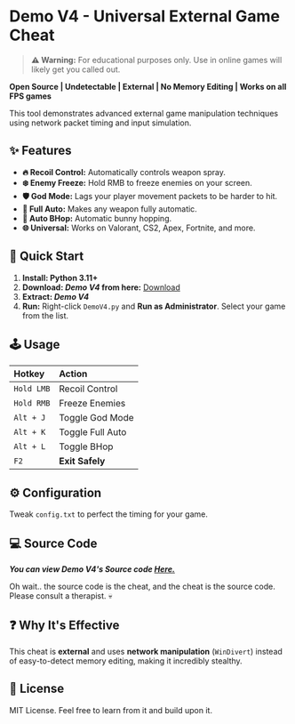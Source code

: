 # Demo V4 - Universal External Game Cheat

> **⚠️ Warning:** For educational purposes only. Use in online games will likely get you called out.

**Open Source | Undetectable | External | No Memory Editing | Works on all FPS games**

This tool demonstrates advanced external game manipulation techniques using network packet timing and input simulation.

## ✨ Features

*   **🔥 Recoil Control:** Automatically controls weapon spray.
*   **❄️ Enemy Freeze:** Hold RMB to freeze enemies on your screen.
*   **🛡️ God Mode:** Lags your player movement packets to be harder to hit.
*   **🔫 Full Auto:** Makes any weapon fully automatic.
*   **🐇 Auto BHop:** Automatic bunny hopping.
*   **🌐 Universal:** Works on Valorant, CS2, Apex, Fortnite, and more.

## 🚀 Quick Start

1.  **Install: Python 3.11+**
2.  **Download: _Demo V4_ from here:** [Download](https://github.com/kruz-dev/Demo-V4/releases/tag/undetectable)
3.  **Extract: _Demo V4_**
4.  **Run:** Right-click `DemoV4.py` and **Run as Administrator**. Select your game from the list.

## 🕹️ Usage

| Hotkey | Action |
| :--- | :--- |
| `Hold LMB` | Recoil Control |
| `Hold RMB` | Freeze Enemies |
| `Alt + J` | Toggle God Mode |
| `Alt + K` | Toggle Full Auto |
| `Alt + L` | Toggle BHop |
| `F2` | **Exit Safely** |

## ⚙️ Configuration

Tweak `config.txt` to perfect the timing for your game.

## 💻 Source Code

***You can view _Demo V4's_ Source code [**Here.**](SRC)***

Oh wait.. the source code is the cheat, and the cheat is the source code. Please consult a therapist. 💀

## ❓ Why It's Effective

This cheat is **external** and uses **network manipulation** (`WinDivert`) instead of easy-to-detect memory editing, making it incredibly stealthy.

## 📜 License

MIT License. Feel free to learn from it and build upon it.
